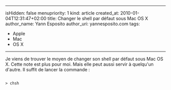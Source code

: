 ----- 
isHidden:       false
menupriority:   1
kind:           article
created_at:           2010-01-04T12:31:47+02:00
title: Changer le shell par défaut sous Mac OS X
author_name: Yann Esposito
author_uri: yannesposito.com
tags:
  - Apple
  - Mac
  - OS X

-----

Je viens de trouver le moyen de changer son shell par défaut sous Mac OS X. Cette note est plus pour moi. Mais elle peut aussi servir à quelqu'un d'autre. Il suffit de lancer la commande : 


<div><code class="zsh">
> chsh
</code></div>
